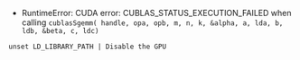 - RuntimeError: CUDA error: CUBLAS_STATUS_EXECUTION_FAILED when calling `cublasSgemm( handle, opa, opb, m, n, k, &alpha, a, lda, b, ldb, &beta, c, ldc)`
```
unset LD_LIBRARY_PATH | Disable the GPU
```
